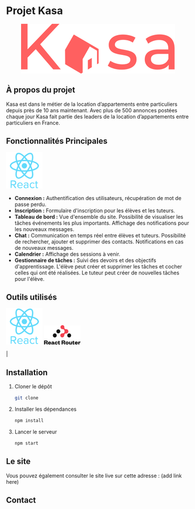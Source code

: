 # Projet Kasa
<div align="center">
<img src="./kasa-app/src/assets/LOGO.svg" alt="Kasa"/>
</div>

## À propos du projet

Kasa est dans le métier de la location d’appartements entre particuliers depuis près de 10 ans maintenant. Avec plus de 500 annonces postées chaque jour Kasa fait partie des leaders de la location d’appartements entre particuliers en France.


## Fonctionnalités Principales

<img src="./kasa-app/public/react_icon.svg" alt="react icon" width="100" />


- **Connexion :** Authentification des utilisateurs, récupération de mot de passe perdu.
- **Inscription :** Formulaire d'inscription pour les élèves et les tuteurs.
- **Tableau de bord :** Vue d'ensemble du site. Possibilité de visualiser les tâches événements les plus importants. Affichage des notifications pour les nouveaux messages.
- **Chat :** Communication en temps réel entre élèves et tuteurs. Possibilité de rechercher, ajouter et supprimer des contacts. Notifications en cas de nouveaux messages.
- **Calendrier :** Affichage des sessions à venir.
- **Gestionnaire de tâches :** Suivi des devoirs et des objectifs d'apprentissage. L'élève peut créer et supprimer les tâches et cocher celles qui ont été réalisées. Le tuteur peut créer de nouvelles tâches pour l'élève.


## Outils utilisés
<img src="./kasa-app/public/react_icon.svg" alt="react icon" width="100" /> <img src="./kasa-app/public/react-router.svg" alt="react router" width="100" />

|

## Installation

1. Cloner le dépôt
   ```sh
   git clone
    ```
2. Installer les dépendances
    ```sh
    npm install
    ```
3. Lancer le serveur
    ```sh
    npm start
    ```

## Le site

Vous pouvez également consulter le site live sur cette adresse : (add link here)

## Contact

